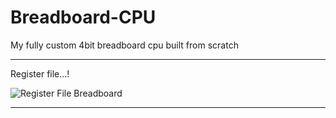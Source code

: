 # Breadboard-CPU
My fully custom 4bit breadboard cpu built from scratch


---

Register file...!

![Register File Breadboard](./register-file/IMG_20250804_093033.jpg)

---
